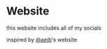 # Website

this website includes all of my socials

inspired by [@aejb](https://github.com/aejb)'s website

